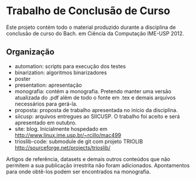 # Trabalho de Conclusão de Curso

Este projeto contém todo o material produzido durante a disciplina de conclusão de curso do Bach. em Ciência da Computação IME-USP 2012.

## Organização

* automation: scripts para execução dos testes
* binarization: algoritmos binarizadores
* poster
* presentation: apresentação
* monografia: contém a monografia. Pretendo manter uma versão atualizada do .pdf além de todo o fonte em .tex e demais arquivos necessários para gerá-la.
* proposta: proposta de trabalho apresentada no início da disciplina.
* siicusp: arquivos entregues ao SIICUSP. O trabalho foi aceito e será apresentado em outubro.
* site: blog. Inicialmente hospedado em http://www.linux.ime.usp.br/~rcillo/mac499
* trioslib-code: submodule de git com projeto TRIOLIB http://sourceforge.net/projects/trioslib/

Artigos de referência, datasets e demais outros conteúdos que não permitem a sua publicação irrestrita não foram adicionados. Apontamentos para onde obtê-los podem ser encontrados na monografia.